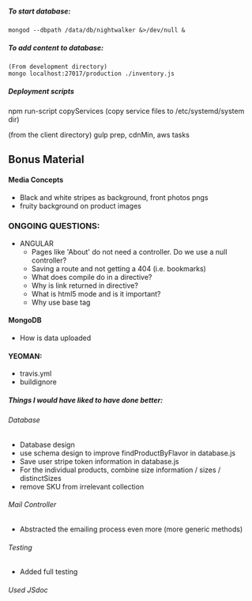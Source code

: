 ##### To start database:
    mongod --dbpath /data/db/nightwalker &>/dev/null &

##### To add content to database:
    (From development directory)
    mongo localhost:27017/production ./inventory.js

##### Deployment scripts
npm run-script copyServices
    (copy service files to /etc/systemd/system dir)
    
(from the client directory) gulp 
    prep, cdnMin, aws tasks



## Bonus Material
#### Media Concepts
  - Black and white stripes as background, front photos pngs
  - fruity background on product images

### ONGOING QUESTIONS:
- ANGULAR
  - Pages like 'About' do not need a controller. Do we use a null controller?
  - Saving a route and not getting a 404 (i.e. bookmarks)
  - What does compile do in a directive?
  - Why is link returned in directive?
  - What is html5 mode and is it important?
  - Why use base tag
  
#### MongoDB
  -  How is data uploaded
  
#### YEOMAN:
  -  travis.yml
  -  buildignore
    
##### Things I would have liked to have done better:
###### Database
  - Database design
  - use schema design to improve findProductByFlavor in database.js
  - Save user stripe token information in database.js
  - For the individual products, combine size information / sizes / distinctSizes
  - remove SKU from irrelevant collection

###### Mail Controller
  - Abstracted the emailing process even more (more generic methods)

###### Testing
  - Added full testing

###### Used JSdoc
